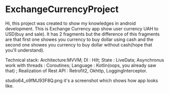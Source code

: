 # ExchangeCurrencyProject
Hi, this project was created to show my knowledges in android development.
This is Exchange Currency app show user currency UAH to USD(buy and sale).
It has 2 fragments but the difference of this fragments are that first one showes you currency to buy dollar using cash and the second one showes you currency to buy dollar without cash(hope that you'll understand).

Technical stack:
Architecture:MVVM;
DI : Hilt;
State : LiveData;
Asynchronus work with threads  : Coroutines; 
Language : Kotlin(oops, you already saw that) ;
Realization of Rest API : Retrofit2, Okhttp, LoggingInterceptor.

studio64_o9fMJ93F8Q.png it's a screenshot which shows how app looks like.
